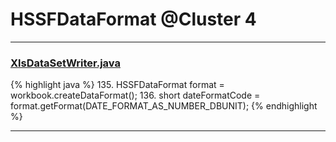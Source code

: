 # HSSFDataFormat @Cluster 4

***

### [XlsDataSetWriter.java](https://searchcode.com/codesearch/view/98215989/)
{% highlight java %}
135. HSSFDataFormat format = workbook.createDataFormat();
136. short dateFormatCode = format.getFormat(DATE_FORMAT_AS_NUMBER_DBUNIT);
{% endhighlight %}

***

